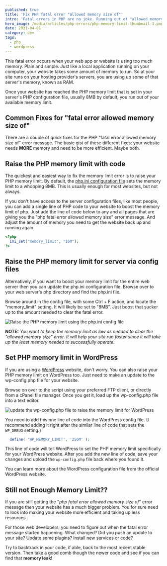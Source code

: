 ```yaml
---
published: true
title: 'Fix PHP fatal error "allowed memory size of"'
intro: 'Fatal errors in PHP are no joke. Running out of "allowed memory" can cause your website to crash. Luckily to fixing the "allowed memory size of" usually only takes a single edit. Even on WordPress.'
hero_image: /media/articles/php-errors/php-memory-limit-thumbnail-1.png
date: 2021-04-01
category: dev
tags:
  - php
  - wordpress
---
```


This fatal error occurs when your web app or website is using too much memory. Plain and simple. Just like a local application running on your computer, your website takes some amount of memory to run. So at your site runs on your hosting provider's servers, you are using up some of that server's memory, known as RAM.

Once your website has reached the PHP memory limit that is set in your server's PHP configuration file, usually 8MB by default, you run out of your available memory limit.

## Common Fixes for "fatal error allowed memory size of"

There are a couple of quick fixes for the PHP "fatal error allowed memory size of" error message. The basic gist of these different fixes: your website needs **MORE** memory and need to be more efficient. Maybe both.

## Raise the PHP memory limit with code

The quickest and easiest way to fix the memory limit error is to raise your PHP memory limit. By default, the [php.ini configuration file](https://www.php.net/manual/en/configuration.file.php) sets the memory limit to a whopping 8MB. This is usually enough for most websites, but not always.

If you don't have access to the server configuration files, like most people, you can add a single line of PHP code to your website to boost the memory limit of php. Just add the line of code below to any and all pages that are giving you the "php fatal error allowed memory size" error message. And adjust the amount of memory you need to get the website back up and running again.

```php
<?php 
  ini_set("memory_limit", "16M");
?>
```

## Raise the PHP memory limit for server via config files

Alternatively, if you want to boost your memory limit for the entire web server then you can update the php.ini configuration file. Browse over to your web server's php directory and find the php.ini file.

Browse around in the config file, with some Ctrl + F action, and locate the "memory_limit" setting. It will likely be set to "8MB". Just boost that sucker up to the amount needed to clear the fatal error.

![Raise the PHP memory limit using the php.ini config file](/media/articles/php-errors/php_memory_limit-config-setting.png)

**NOTE:** _You want to keep the memory limit as low as needed to clear the "allowed memory size" error. It will help your site run faster since it will take up the least memory needed to successfully operate._

## Set PHP memory limit in WordPress

If you are using a [WordPress](/articles/tag/wordpress) website, don't worry. You can also raise your PHP memory limit on WordPress too. Just need to make an update to the wp-config.php file for your website.

Browse on over to the script using your preferred FTP client, or directly from a cPanel file manager. Once you get it, load up the wp-config.php file into a text editor.

![update the wp-config.php file to raise the memory limit for WordPress](/media/articles/php-errors/php_memory_limit-wordpress-wp-config-file.png)

You need to add this one line of code into the WordPress config file. (I recommend adding it right after the similar line of code that sets the `WP_DEBUG` setting.)

```php
  define( 'WP_MEMORY_LIMIT', '256M' );
```

This line of code will tell WordPress to set the PHP memory limit specifically for your WordPress website. After you add the new line of code, save your changes and upload the `wp-config.php` file back where you found it.

You can learn more about the WordPress configuration file from the official WordPress website.

## Still not Enough Memory Limit??

If you are still getting the "_php fatal error allowed memory size of_" error message then your website has a much bigger problem. You for sure need to look into making your website more efficient and taking up less resources.

For those web developers, you need to figure out when the fatal error message started happening. What changed? Did you push an update to your site? Update some plugins? Install new services or code?

Try to backtrack in your code, if able, back to the most recent stable version. Then take a good comb though the newer code and see if you can find that **memory leak!**
